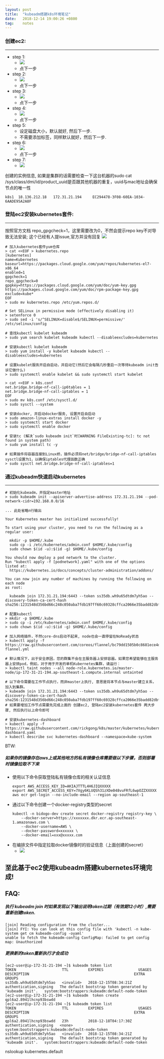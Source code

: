```yaml
---
layout: post
title:  "kubeadm搭建k8s环境笔记"
date:   2018-12-14 19:00:26 +0800
tag:    notes
---
```


### 创建ec2:
---

- step 1:
    - ![](/images/2018-12-14-kubeadm-0.png)
    - 点下一步
- step 2:
    - ![](/images/2018-12-14-kubeadm-1.png)
    - 点下一步
- step 3:
    - ![](/images/2018-12-14-kubeadm-2.png)
    - 点下一步
- step 4:
    - ![](/images/2018-12-14-kubeadm-3.png)
    - 点下一步
- step 5:
    - 设定磁盘大小，默认就好, 然后下一步.
    - 不需要添加标签，同样默认就好，然后下一步.
- step 6:
    - ![](/images/2018-12-14-kubeadm-4.png)
    - 点下一步
- step 7:
    - ![](/images/2018-12-14-kubeadm-5.png)

创建的实例信息, 如果是集群的话需要检查一下这台机器的sudo cat /sys/class/dmi/id/product_uuid是否跟其他机器的重复，uuid与mac地址会确保节点的唯一性
```
k8s1  18.136.212.18   172.31.21.194		EC294478-3F08-60EA-1034-6AADE95A2A8F
```

### 登陆ec2安装kubernetes套件:
---

按照官方文档 repo_gpgcheck=1，这里需要改为0，不然会提示repo key不对导致无法安装; 这个已经有人提issue,官方并没有回复
![](/images/2018-12-14-kubeadm-6.png)

```
# 加入kubernetes套件yum仓库
> cat <<EOF > kubernetes.repo
[kubernetes]
name=Kubernetes
baseurl=https://packages.cloud.google.com/yum/repos/kubernetes-el7-x86_64
enabled=1
gpgcheck=1
repo_gpgcheck=0
gpgkey=https://packages.cloud.google.com/yum/doc/yum-key.gpg https://packages.cloud.google.com/yum/doc/rpm-package-key.gpg
exclude=kube*
EOF
> sudo mv kubernetes.repo /etc/yum.repos.d/

# Set SELinux in permissive mode (effectively disabling it)
> setenforce 0
> sudo sed -i 's/^SELINUX=disable$/SELINUX=permissive/' /etc/selinux/config

# 查找kubectl kubelet kubeadm
> sudo yum search kubelet kubeadm kubectl --disableexcludes=kubernetes

# 安装kubectl kubelet kubeadm
> sudo yum install -y kubelet kubeadm kubectl --disableexcludes=kubernetes

# 设置kubelet服务开启自启动，并启动它(然后它会每隔几秒重启一次等待kubeadm init告诉它做什么)
> sudo systemctl enable kubelet && sudo systemctl start kubelet
```

```
> cat <<EOF > k8s.conf
net.bridge.bridge-nf-call-ip6tables = 1
net.bridge.bridge-nf-call-iptables = 1
EOF
> sudo mv k8s.conf /etc/sysctl.d/
> sudo sysctl --system

# 安装docker, 并启动docker服务, 设置开启自启动
> sudo amazon-linux-extras install docker -y
> sudo systemctl start docker
> sudo systemctl enable docker

# 安装tc (解决`sudo kubeadm init`时[WARNING FileExisting-tc]: tc not found in system path)
> sudo yum install tc -y

# 如果插件将容器连接到Linux桥，插件必须将net/bridge/bridge-nf-call-iptables sysctl设置为1，以确保iptables代理函数正确
> sudo sysctl net.bridge.bridge-nf-call-iptables=1
```

### 通过kubeadm快速启动kubernetes
---

```
# 初始化kubeadm，并指定master地址
> sudo kubeadm init --apiserver-advertise-address 172.31.21.194 --pod-network-cidr=192.168.0.0/16

... 此处省略n行输出

Your Kubernetes master has initialized successfully!

To start using your cluster, you need to run the following as a regular user:

  mkdir -p $HOME/.kube
  sudo cp -i /etc/kubernetes/admin.conf $HOME/.kube/config
  sudo chown $(id -u):$(id -g) $HOME/.kube/config

You should now deploy a pod network to the cluster.
Run "kubectl apply -f [podnetwork].yaml" with one of the options listed at:
  https://kubernetes.io/docs/concepts/cluster-administration/addons/

You can now join any number of machines by running the following on each node
as root:

  kubeadm join 172.31.21.194:6443 --token ss35db.wh9u65dtdm7yh5ao --discovery-token-ca-cert-hash sha256:1231548d356bd66c248c050aba7fdb197ff60c69328cffca2066e35badd82dbf
```

```
# 配置kubectl
> mkdir -p $HOME/.kube
> sudo cp -i /etc/kubernetes/admin.conf $HOME/.kube/config
> sudo chown $(id -u):$(id -g) $HOME/.kube/config

# 加入网络插件，不然core-dns启动不起来, node也会一直停留在NoReady状态
> kubectl apply -f https://raw.githubusercontent.com/coreos/flannel/bc79dd1505b0c8681ece4de4c0d86c5cd2643275/Documentation/kube-flannel.yml

# 默认情况下，出于安全原因，您的群集不会在主服务器上安排容器。如果您希望能够在主服务器上安排pod，例如，对于用于开发的单机Kubernetes集群，请运行：
> kubectl taint nodes --all node-role.kubernetes.io/master-
node/ip-172-31-21-194.ap-southeast-1.compute.internal untainted

# 以下命令需要在工作节点执行，而非master上执行, 意思是将本节点与master建立关系，加入到集群。
> kubeadm join 172.31.21.194:6443 --token ss35db.wh9u65dtdm7yh5ao --discovery-token-ca-cert-hash sha256:1231548d356bd66c248c050aba7fdb197ff60c69328cffca2066e35badd82dbf
# 如果要增加工作节点需要先完成上面的 创建ec2, 登陆ec2安装kubernetes套件 两大步骤, 然后执行以上命令即可

# 安装kubernetes-dashboard
> kubectl apply -f https://raw.githubusercontent.com/rickgong/k8s/master/kubernetes/kubernetes-dashboard.yaml
> kubectl describe svc kubernetes-dashboard --namespace=kube-system
```

BTW:

##### 如果你的镜像存在aws上或其他地方的私有镜像仓库需要做以下步骤，否则部署时镜像拉取不下来
- 使用以下命令获取登陆私有镜像仓库的相关认证信息
    ```shell
    export AWS_ACCESS_KEY_ID=AKIAJTTTL4H6JIQXXXXX
    export AWS_SECRET_ACCESS_KEY=7Xgy6KLUQSh31zXDe048vuFRfL6wpOZZXXXXX
    aws ecr get-login --no-include-email --region ap-southeast-1
    ```
- 通过以下命令创建一个docker-registry类型的secret
    ```shell
    kubectl -n bidogo-dev create secret docker-registry registry-key \
        --docker-server=https://xxxxxxx.dkr.ecr.ap-southeast-1.amazonaws.com \
        --docker-username=AWS \
        --docker-password=xxxxxx \
        --docker-email=xxx@xxxxx.com
    ```
- 在编排文件中指定拉取docker镜像时的验证信息（上面创建的secret）
    - ![](/images/2018-12-14-kubeadm-8.png)

## 至此基于ec2使用kubeadm搭建kubernetes环境完成!

## FAQ:

##### 执行 kubeadm join 时如果发现以下输出说明token过期（有效期12小时）,需要重新创建token.
```
[join] Reading configuration from the cluster...
[join] FYI: You can look at this config file with 'kubectl -n kube-system get cm kubeadm-config -oyaml'
unable to fetch the kubeadm-config ConfigMap: failed to get config map: Unauthorized
```

##### 更换新的token重新执行才会成功
```
[ec2-user@ip-172-31-21-194 ~]$ kubeadm token list
TOKEN                     TTL         EXPIRES                USAGES                   DESCRIPTION                                                EXTRA GROUPS
ss35db.wh9u65dtdm7yh5ao   <invalid>   2018-12-15T08:34:21Z   authentication,signing   The default bootstrap token generated by 'kubeadm init'.   system:bootstrappers:kubeadm:default-node-token
[ec2-user@ip-172-31-21-194 ~]$ kubeadm  token create
qpl6a2.8941lhcnp93bswdd
[ec2-user@ip-172-31-21-194 ~]$ kubeadm token list
TOKEN                     TTL         EXPIRES                USAGES                   DESCRIPTION                                                EXTRA GROUPS
qpl6a2.8941lhcnp93bswdd   23h         2018-12-18T04:17:30Z   authentication,signing   <none>                                                     system:bootstrappers:kubeadm:default-node-token
ss35db.wh9u65dtdm7yh5ao   <invalid>   2018-12-15T08:34:21Z   authentication,signing   The default bootstrap token generated by 'kubeadm init'.   system:bootstrappers:kubeadm:default-node-token
```

nslookup kubernetes.default
